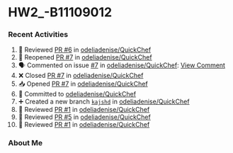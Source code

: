 # HW2_-B11109012

### Recent Activities
<!--START_SECTION:activity-->
1. 🔎 Reviewed [PR #6](https://github.com/odeliadenise/QuickChef/pull/6) in [odeliadenise/QuickChef](https://github.com/odeliadenise/QuickChef)
2. 🔄 Reopened [PR #7](https://github.com/odeliadenise/QuickChef/pull/7) in [odeliadenise/QuickChef](https://github.com/odeliadenise/QuickChef)
3. 🗣 Commented on issue [#7](https://github.com/odeliadenise/QuickChef/issues/7) in [odeliadenise/QuickChef](https://github.com/odeliadenise/QuickChef): [View Comment](https://github.com/odeliadenise/QuickChef/issues/7#issuecomment-2505331885)
4. ❌ Closed [PR #7](https://github.com/odeliadenise/QuickChef/pull/7) in [odeliadenise/QuickChef](https://github.com/odeliadenise/QuickChef)
5. 📥 Opened [PR #7](https://github.com/odeliadenise/QuickChef/pull/7) in [odeliadenise/QuickChef](https://github.com/odeliadenise/QuickChef)
6. 📝 Committed to [odeliadenise/QuickChef](https://github.com/odeliadenise/QuickChef/commit/1c3202346690ce938ea069b25333d77b9ec579d1)
7. ➕ Created a new branch [`kajshd`](https://github.com/odeliadenise/QuickChef/tree/kajshd) in [odeliadenise/QuickChef](https://github.com/odeliadenise/QuickChef)
8. 🔎 Reviewed [PR #1](https://github.com/odeliadenise/QuickChef/pull/1) in [odeliadenise/QuickChef](https://github.com/odeliadenise/QuickChef)
9. 🔎 Reviewed [PR #5](https://github.com/odeliadenise/QuickChef/pull/5) in [odeliadenise/QuickChef](https://github.com/odeliadenise/QuickChef)
10. 🔎 Reviewed [PR #1](https://github.com/odeliadenise/QuickChef/pull/1) in [odeliadenise/QuickChef](https://github.com/odeliadenise/QuickChef)
<!--END_SECTION:activity-->

### About Me
<!--MYLINKS:START -->
<!--MYLINKS:END -->
